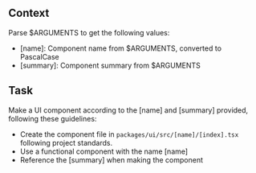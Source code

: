 ## Context

Parse $ARGUMENTS to get the following values:

- [name]: Component name from $ARGUMENTS, converted to PascalCase
- [summary]: Component summary from $ARGUMENTS

## Task

Make a UI component according to the [name] and [summary] provided, following these guidelines:

- Create the component file in `packages/ui/src/[name]/[index].tsx` following project standards.
- Use a functional component with the name [name]
- Reference the [summary] when making the component
